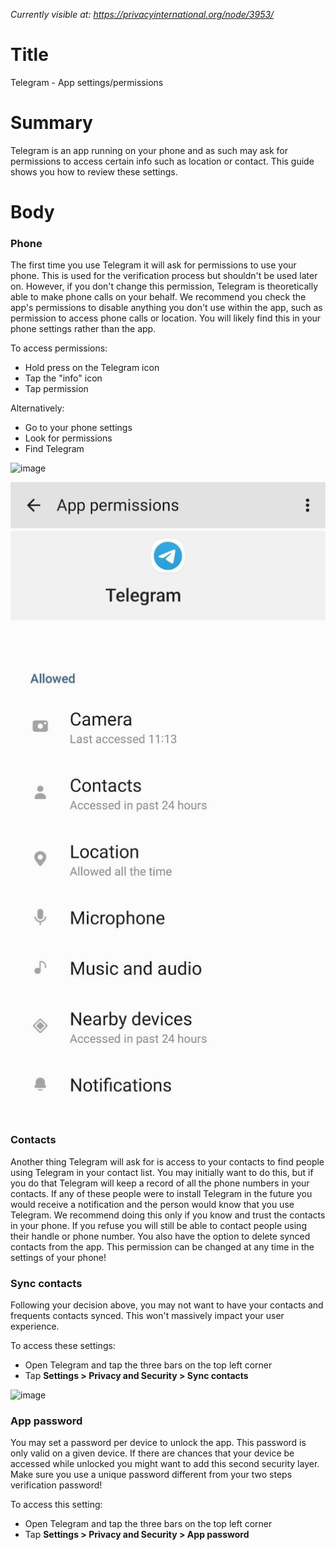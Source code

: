 *Currently visible at: https://privacyinternational.org/node/3953/*

# Title
Telegram - App settings/permissions

# Summary
Telegram is an app running on your phone and as such may ask for permissions to access certain info such as location or contact. This guide shows you how to review these settings.

# Body 
### Phone

The first time you use Telegram it will ask for permissions to use your phone. This is used for the verification process but shouldn't be used later on. However, if you don't change this permission, Telegram is theoretically able to make phone calls on your behalf. We recommend you check the app's permissions to disable anything you don't use within the app, such as permission to access phone calls or location. You will likely find this in your phone settings rather than the app.

To access permissions:
- Hold press on the Telegram icon
- Tap the "info" icon
- Tap permission

Alternatively:
- Go to your phone settings
- Look for permissions
- Find Telegram

![image](https://raw.githubusercontent.com/privacyint/website-guides/master/images/Telegram/tg_appsettings.png?token=ADBVYCSEY3MTGEVDLO4ISN27GFMG6)

![image](https://raw.githubusercontent.com/privacyint/website-guides/master/images/Telegram/tg_appsettings2.png?token=ADBVYCVX2UR3BOHCYVOMLAK7GFMIM)


### Contacts

Another thing Telegram will ask for is access to your contacts to find people using Telegram in your contact list. You may initially want to do this, but if you do that Telegram will keep a record of all the phone numbers in your contacts. If any of these people were to install Telegram in the future you would receive a notification and the person would know that you use Telegram. We recommend doing this only if you know and trust the contacts in your phone. If you refuse you will still be able to contact people using their handle or phone number. You also have the option to delete synced contacts from the app. This permission can be changed at any time in the settings of your phone!

### Sync contacts

Following your decision above, you may not want to have your contacts and frequents contacts synced. This won't massively impact your user experience.

To access these settings:
- Open Telegram and tap the three bars on the top left corner
- Tap **Settings > Privacy and Security > Sync contacts**

![image](https://raw.githubusercontent.com/privacyint/website-guides/master/images/Telegram/tg_contact_Sync.png?token=ADBVYCQOGOUYBH3IC477VCS7GFMMK)

### App password

You may set a password per device to unlock the app. This password is only valid on a given device. If there are chances that your device be accessed while unlocked you might want to add this second security layer. Make sure you use a unique password different from your two steps verification password!

To access this setting:
- Open Telegram and tap the three bars on the top left corner
- Tap **Settings > Privacy and Security > App password**


